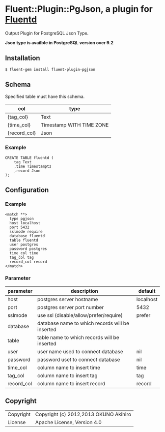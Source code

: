# Fluent::Plugin::PgJson, a plugin for [Fluentd](http://fluentd.org)

Output Plugin for PostgreSQL Json Type.

<b>Json type is availble in PostgreSQL version over 9.2</b>

## Installation

`$ fluent-gem install fluent-plugin-pgjson`

## Schema

Specified table must have this schema.

|col|type|
|---|---|
|{tag_col}|Text|
|{time_col}|Timestamp WITH TIME ZONE|
|{record_col}|Json|

### Example

```
CREATE TABLE fluentd (
    tag Text
    ,time Timestamptz
    ,record Json
);
```

## Configuration

### Example

```
<match **>
  type pgjson
  host localhost
  port 5432
  sslmode require
  database fluentd
  table fluentd
  user postgres
  password postgres
  time_col time
  tag_col tag
  record_col record
</match>
```

### Parameter

|parameter|description|default|
|---|---|---|
|host|postgres server hostname|localhost|
|port|postgres server port number|5432|
|sslmode|use ssl (disable/allow/prefer/require)|prefer||
|database|database name to which records will be inserted||
|table|table name to which records will be inserted||
|user|user name used to connect database|nil|
|password|password uset to connect database|nil|
|time_col|column name to insert time|time|
|tag_col|column name to insert tag|tag|
|record_col|column name to insert record|record|

## Copyright

<table>
<tr><td>Copyright</td><td>Copyright (c) 2012,2013 OKUNO Akihiro</td></tr>
<tr><td>License</td><td>Apache License, Version 4.0</td></tr>
</table>
